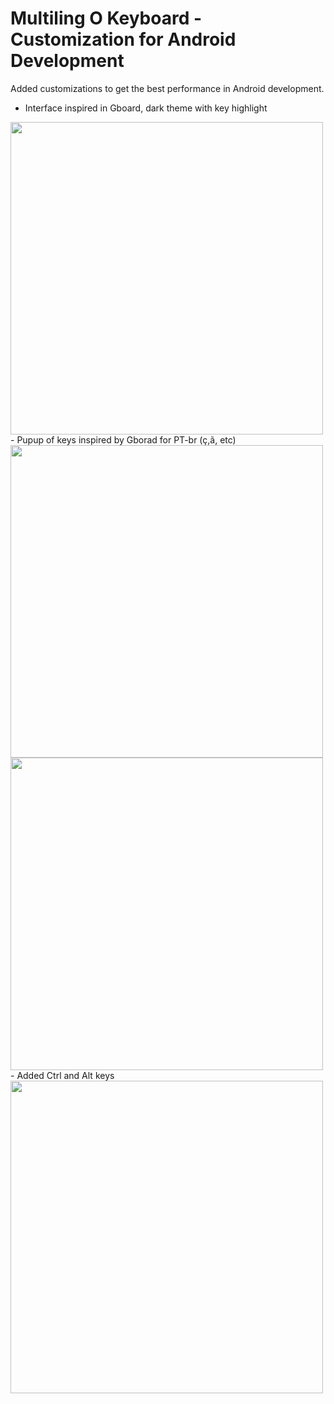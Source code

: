 # Multiling O Keyboard - Customization for Android Development

Added customizations to get the best performance in Android development.

- Interface inspired in Gboard, dark theme with key highlight
<img src="https://user-images.githubusercontent.com/41086151/188286401-d5e4301d-98e9-4f36-84c1-ac5e749c7d00.png" width="500">
<br>
- Pupup of keys inspired by Gborad for PT-br (ç,ã, etc)
<img src="https://raw.githubusercontent.com/felipearc13/OKeyboard-settings/main/screenshot/Screenshot_2022-09-03-17-03-26-545_com.miui.videoplayer.png" width="500">
<img src="https://raw.githubusercontent.com/felipearc13/OKeyboard-settings/main/screenshot/Screenshot_2022-09-03-17-04-19-160_com.miui.videoplayer.png" width="500">
<br>
- Added Ctrl and Alt keys
<img src="https://raw.githubusercontent.com/felipearc13/OKeyboard-settings/main/screenshot/Screenshot_2022-09-03-17-05-19-631_com.android.fileexplorer.png" width="500">
